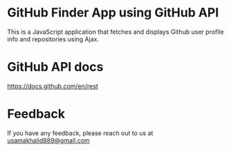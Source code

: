 # GitHub Finder App using GitHub API
This is a JavaScript application that fetches and displays Github user profile info and repositories using Ajax.

# GitHub API docs
https://docs.github.com/en/rest

# Feedback
If you have any feedback, please reach out to us at usamakhalid889@gmail.com